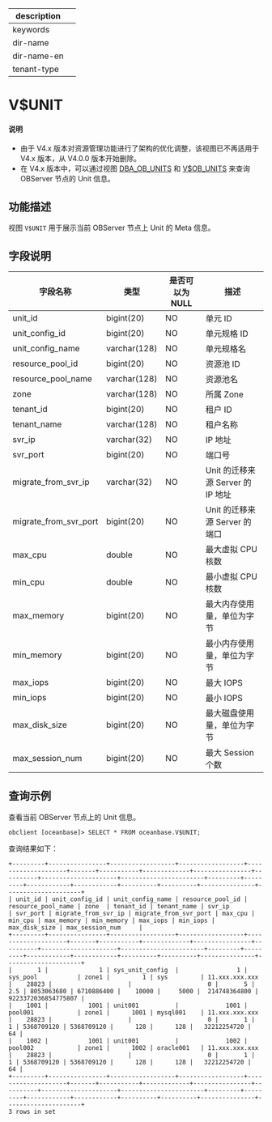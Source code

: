 |description||
|---|---|
|keywords||
|dir-name||
|dir-name-en||
|tenant-type||

# V$UNIT

<main id="notice" type='explain'>
<h4>说明</h4>
<ul>
<li>由于 V4.x 版本对资源管理功能进行了架构的优化调整，该视图已不再适用于 V4.x 版本，从 V4.0.0 版本开始删除。</li>
<li>在 V4.x 版本中，可以通过视图 <a href="../200.dictionary-view-of-sys-tenant/22900.o-dba_ob_units-of-sys-tenant.md">DBA_OB_UNITS</a> 和 <a href="34500.v-ob_units-of-sys-tenant.md">V$OB_UNITS</a> 来查询 OBServer 节点的 Unit 信息。</li>
</ul>
</main>

## 功能描述

视图 `V$UNIT` 用于展示当前 OBServer 节点上 Unit 的 Meta 信息。

## 字段说明

|       **字段名称**        |    **类型**    | **是否可以为 NULL** |          **描述**           |
|-----------------------|--------------|----------------|---------------------------|
| unit_id               | bigint(20)   | NO             | 单元 ID                     |
| unit_config_id        | bigint(20)   | NO             | 单元规格 ID                   |
| unit_config_name      | varchar(128) | NO             | 单元规格名                     |
| resource_pool_id      | bigint(20)   | NO             | 资源池 ID                    |
| resource_pool_name    | varchar(128) | NO             | 资源池名                      |
| zone                  | varchar(128) | NO             | 所属 Zone                   |
| tenant_id             | bigint(20)   | NO             | 租户 ID                     |
| tenant_name           | varchar(128) | NO             | 租户名称                      |
| svr_ip                | varchar(32)  | NO             | IP 地址                     |
| svr_port              | bigint(20)   | NO             | 端口号                        |
| migrate_from_svr_ip   | varchar(32)  | NO             | Unit 的迁移来源 Server 的 IP 地址 |
| migrate_from_svr_port | bigint(20)   | NO             | Unit 的迁移来源 Server 的端口     |
| max_cpu               | double       | NO             | 最大虚拟 CPU 核数               |
| min_cpu               | double       | NO             | 最小虚拟 CPU 核数               |
| max_memory            | bigint(20)   | NO             | 最大内存使用量，单位为字节        |
| min_memory            | bigint(20)   | NO             | 最小内存使用量，单位为字节        |
| max_iops              | bigint(20)   | NO             | 最大 IOPS                   |
| min_iops              | bigint(20)   | NO             | 最小 IOPS                   |
| max_disk_size         | bigint(20)   | NO             | 最大磁盘使用量，单位为字节       |
| max_session_num       | bigint(20)   | NO             | 最大 Session 个数             |

## 查询示例

查看当前 OBServer 节点上的 Unit 信息。

```shell
obclient [oceanbase]> SELECT * FROM oceanbase.V$UNIT;
```

查询结果如下：

```shell
+---------+----------------+------------------+------------------+--------------------+-------+-----------+-------------+----------------+----------+---------------------+-----------------------+---------+---------+------------+------------+----------+----------+---------------+---------------------+
| unit_id | unit_config_id | unit_config_name | resource_pool_id | resource_pool_name | zone  | tenant_id | tenant_name | svr_ip         | svr_port | migrate_from_svr_ip | migrate_from_svr_port | max_cpu | min_cpu | max_memory | min_memory | max_iops | min_iops | max_disk_size | max_session_num     |
+---------+----------------+------------------+------------------+--------------------+-------+-----------+-------------+----------------+----------+---------------------+-----------------------+---------+---------+------------+------------+----------+----------+---------------+---------------------+
|       1 |              1 | sys_unit_config  |                1 | sys_pool           | zone1 |         1 | sys         | 11.xxx.xxx.xxx |    28823 |                     |                     0 |       5 |     2.5 | 8053063680 | 6710886400 |    10000 |     5000 |  214748364800 | 9223372036854775807 |
|    1001 |           1001 | unit001          |             1001 | pool001            | zone1 |      1001 | mysql001    | 11.xxx.xxx.xxx |    28823 |                     |                     0 |       1 |       1 | 5368709120 | 5368709120 |      128 |      128 |   32212254720 |                  64 |
|    1002 |           1001 | unit001          |             1002 | pool002            | zone1 |      1002 | oracle001   | 11.xxx.xxx.xxx |    28823 |                     |                     0 |       1 |       1 | 5368709120 | 5368709120 |      128 |      128 |   32212254720 |                  64 |
+---------+----------------+------------------+------------------+--------------------+-------+-----------+-------------+----------------+----------+---------------------+-----------------------+---------+---------+------------+------------+----------+----------+---------------+---------------------+
3 rows in set
```
